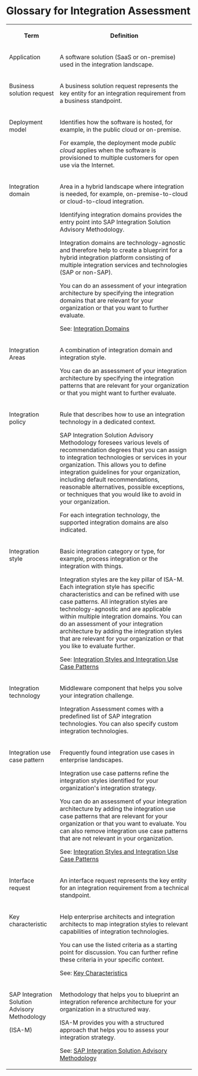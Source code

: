 <!-- loiod352b138fddb4da094314eb922b4ba1a -->

# Glossary for Integration Assessment


<table>
<tr>
<th valign="top">

Term



</th>
<th valign="top">

Definition



</th>
</tr>
<tr>
<td valign="top">

Application



</td>
<td valign="top">

A software solution \(SaaS or on-premise\) used in the integration landscape.



</td>
</tr>
<tr>
<td valign="top">

Business solution request



</td>
<td valign="top">

A business solution request represents the key entity for an integration requirement from a business standpoint.



</td>
</tr>
<tr>
<td valign="top">

Deployment model



</td>
<td valign="top">

Identifies how the software is hosted, for example, in the public cloud or on-premise.

For example, the deployment mode *public cloud* applies when the software is provisioned to multiple customers for open use via the Internet.



</td>
</tr>
<tr>
<td valign="top">

Integration domain



</td>
<td valign="top">

Area in a hybrid landscape where integration is needed, for example, on-premise-to-cloud or cloud-to-cloud integration.

Identifying integration domains provides the entry point into SAP Integration Solution Advisory Methodology.

Integration domains are technology-agnostic and therefore help to create a blueprint for a hybrid integration platform consisting of multiple integration services and technologies \(SAP or non-SAP\).

You can do an assessment of your integration architecture by specifying the integration domains that are relevant for your organization or that you want to further evaluate.

See: [Integration Domains](integration-domains-e8360d2.md)



</td>
</tr>
<tr>
<td valign="top">

Integration Areas



</td>
<td valign="top">

A combination of integration domain and integration style.

You can do an assessment of your integration architecture by specifying the integration patterns that are relevant for your organization or that you might want to further evaluate.



</td>
</tr>
<tr>
<td valign="top">

Integration policy



</td>
<td valign="top">

Rule that describes how to use an integration technology in a dedicated context.

SAP Integration Solution Advisory Methodology foresees various levels of recommendation degrees that you can assign to integration technologies or services in your organization. This allows you to define integration guidelines for your organization, including default recommendations, reasonable alternatives, possible exceptions, or techniques that you would like to avoid in your organization.

For each integration technology, the supported integration domains are also indicated.



</td>
</tr>
<tr>
<td valign="top">

Integration style



</td>
<td valign="top">

Basic integration category or type, for example, process integration or the integration with things.

Integration styles are the key pillar of ISA-M. Each integration style has specific characteristics and can be refined with use case patterns. All integration styles are technology-agnostic and are applicable within multiple integration domains. You can do an assessment of your integration architecture by adding the integration styles that are relevant for your organization or that you like to evaluate further.

See: [Integration Styles and Integration Use Case Patterns](integration-styles-and-integration-use-case-patterns-770909d.md)



</td>
</tr>
<tr>
<td valign="top">

Integration technology



</td>
<td valign="top">

Middleware component that helps you solve your integration challenge.

Integration Assessment comes with a predefined list of SAP integration technologies. You can also specify custom integration technologies.



</td>
</tr>
<tr>
<td valign="top">

Integration use case pattern



</td>
<td valign="top">

Frequently found integration use cases in enterprise landscapes.

Integration use case patterns refine the integration styles identified for your organization's integration strategy.

You can do an assessment of your integration architecture by adding the integration use case patterns that are relevant for your organization or that you want to evaluate. You can also remove integration use case patterns that are not relevant in your organization.

See: [Integration Styles and Integration Use Case Patterns](integration-styles-and-integration-use-case-patterns-770909d.md)



</td>
</tr>
<tr>
<td valign="top">

Interface request



</td>
<td valign="top">

An interface request represents the key entity for an integration requirement from a technical standpoint.



</td>
</tr>
<tr>
<td valign="top">

Key characteristic



</td>
<td valign="top">

Help enterprise architects and integration architects to map integration styles to relevant capabilities of integration technologies.

You can use the listed criteria as a starting point for discussion. You can further refine these criteria in your specific context.

See: [Key Characteristics](key-characteristics-c16258e.md)



</td>
</tr>
<tr>
<td valign="top">

SAP Integration Solution Advisory Methodology

\(ISA-M\)



</td>
<td valign="top">

Methodology that helps you to blueprint an integration reference architecture for your organization in a structured way.

ISA-M provides you with a structured approach that helps you to assess your integration strategy.

See: [SAP Integration Solution Advisory Methodology](sap-integration-solution-advisory-methodology-a2e17f3.md)



</td>
</tr>
</table>

